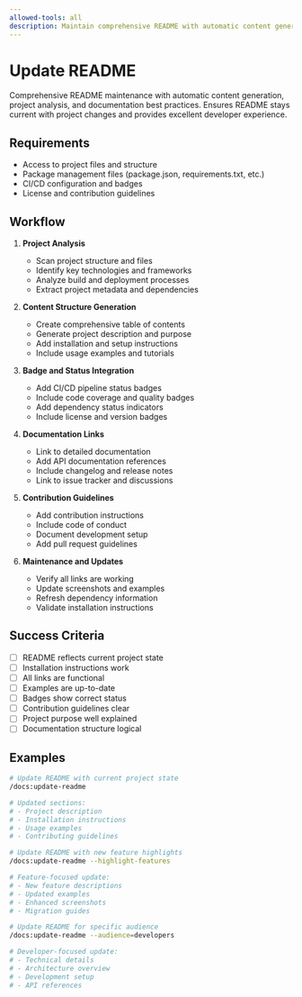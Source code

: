 ```yaml
---
allowed-tools: all
description: Maintain comprehensive README with automatic content generation, project analysis, and documentation best practices
---
```


# Update README

Comprehensive README maintenance with automatic content generation, project analysis, and documentation best practices. Ensures README stays current with project changes and provides excellent developer experience.

## Requirements

- Access to project files and structure
- Package management files (package.json, requirements.txt, etc.)
- CI/CD configuration and badges
- License and contribution guidelines

## Workflow

1. **Project Analysis**

   - Scan project structure and files
   - Identify key technologies and frameworks
   - Analyze build and deployment processes
   - Extract project metadata and dependencies

2. **Content Structure Generation**

   - Create comprehensive table of contents
   - Generate project description and purpose
   - Add installation and setup instructions
   - Include usage examples and tutorials

3. **Badge and Status Integration**

   - Add CI/CD pipeline status badges
   - Include code coverage and quality badges
   - Add dependency status indicators
   - Include license and version badges

4. **Documentation Links**

   - Link to detailed documentation
   - Add API documentation references
   - Include changelog and release notes
   - Link to issue tracker and discussions

5. **Contribution Guidelines**

   - Add contribution instructions
   - Include code of conduct
   - Document development setup
   - Add pull request guidelines

6. **Maintenance and Updates**
   - Verify all links are working
   - Update screenshots and examples
   - Refresh dependency information
   - Validate installation instructions

## Success Criteria

- [ ] README reflects current project state
- [ ] Installation instructions work
- [ ] All links are functional
- [ ] Examples are up-to-date
- [ ] Badges show correct status
- [ ] Contribution guidelines clear
- [ ] Project purpose well explained
- [ ] Documentation structure logical

## Examples

```bash
# Update README with current project state
/docs:update-readme

# Updated sections:
# - Project description
# - Installation instructions
# - Usage examples
# - Contributing guidelines
```

```bash
# Update README with new feature highlights
/docs:update-readme --highlight-features

# Feature-focused update:
# - New feature descriptions
# - Updated examples
# - Enhanced screenshots
# - Migration guides
```

```bash
# Update README for specific audience
/docs:update-readme --audience=developers

# Developer-focused update:
# - Technical details
# - Architecture overview
# - Development setup
# - API references
```
